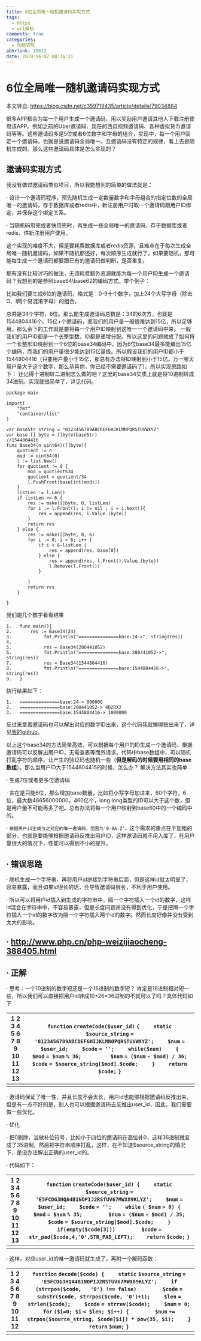 ```yaml
---
title: 6位全局唯一随机邀请码实现方式
tags:
  - https
  - url解析
comments: true
categories:
  - 功能实现
abbrlink: 18613
date: 2019-06-07 00:36:21
---
```


# 6位全局唯一随机邀请码实现方式

本文转自: https://blog.csdn.net/c359719435/article/details/79034884

很多APP都会为每一个用户生成一个邀请码，用以奖励用户邀请其他人下载注册使用该APP。例如之前的Uber邀请码、现在的西瓜视频邀请码、各种虚拟货币邀请码等等。这些邀请码多是5位或者6位数字和字母的组合，实现中，每一个用户固定一个邀请码，也就是说邀请码全局唯一。且邀请码没有特定的规律，看上去是随机生成的。那么这些邀请码具体是怎么实现的？

## 邀请码实现方式

我没有做过邀请码类似项目，所以我能想到的简单的做法就是：

·         设计一个邀请码程序，预先随机生成一定数量数字和字母组合的指定位数的全局唯一的邀请码，存于数据库或者redis中，新注册用户时取一个邀请码跟用户ID绑定，并保存这个绑定关系。

·         当随机码用完或者快用完时，再生成一些全局唯一的邀请码，存于数据库或者redis，供新注册用户使用。

这个实现的难度不大，但是要耗费数据库或者redis资源，且难点在于每次生成全局唯一随机邀请码，如果不随机那还好，每次顺序生成就行了，如果要随机，那可能每生成一个邀请码都要跟已有的邀请码做判断，是否重复。

那有没有比较讨巧的做法，无须耗费额外资源就能为每一个用户ID生成一个邀请码？我想到的是参照base64\base62的编码方式。举个例子：

比如我们要生成6位的邀请码，格式是：0-9十个数字，加上24个大写字母（除去O、I两个易混淆字母）的组合。

总共是34个字符，6位。那么能生成邀请码总数是：34的6次方，也就是1544804416个。15亿+个邀请码，而我们的用户量一般很难达到15亿，所以足够用。那么余下的工作就是要将每一个用户ID映射到这唯一一个邀请码中来。
 一般我们的用户ID都是一个长整型数，ID都是递增分配。所以这里的问题就成了如何将一个长整形ID映射到一个6位的base34编码中。因为6位base34最多能编出15亿个编码，而我们的用户量很少能达到15亿量级。所以假设我们的用户ID都小于1544804416（只要用户量小于15亿，那总有办法将ID映射到小于15亿。万一哪天用户量大于这个数字，那么恭喜你，你已经不需要邀请码了）。所以实现思路如下：
 还记得十进制转二进制怎么做的吧？这里的base34实质上就是将10进制转成34进制。实现就很简单了，详见代码。

```
package main
 
import(
	"fmt"
	"container/list"
)
 
var baseStr string = "0123456789ABCDEFGHJKLMNPQRSTUVWXYZ"
var base [] byte = []byte(baseStr)
//1544804416
func Base34(n uint64)([]byte){
	quotient := n
	mod := uint64(0)
	l := list.New()
	for quotient != 0 {
		mod = quotient%34
		quotient = quotient/34
		l.PushFront(base[int(mod)])
	}
	listLen := l.Len()
	if listLen >= 6 {
		res := make([]byte, 0, listLen)
		for i := l.Front(); i != nil ; i = i.Next(){
			res = append(res, i.Value.(byte))
		}
		return res
	} else {
		res := make([]byte, 0, 6)
		for i := 0; i < 6; i++ {
			if i < 6-listLen {
				res = append(res, base[0])
			} else {
				res = append(res, l.Front().Value.(byte))
				l.Remove(l.Front())
			}
 
		}
		return res
	}
 
}
```

我们跑几个数字看看结果

```
1.   func main(){
2.       res := Base34(24)
3.            fmt.Println("===============base:24->", string(res))
4.    
5.            res = Base34(200441052)
6.            fmt.Println("===============base:200441052->", string(res))
7.            res = Base34(1544804416)
8.            fmt.Println("===============base:1544804416->", string(res))
9.   }
```

执行结果如下：

```
1.   ===============base:24-> 00000Q
2.   ===============base:200441052-> 4DZRX2
3.   ===============base:1544804416-> 1000000
```

反过来拿着邀请码也可以解出对应的数字ID出来，这个代码我就懒得贴出来了，详见[我的github](https://github.com/WinterChen/go_project/tree/master/base34)。

以上这个base34的方法简单高效，可以根据每个用户的ID生成一个邀请码，根据邀请码可以反解出用户ID，无需查表等而外请求。代码中base数组中，可以随机打乱字符的顺序，让产生的验证码也随机一些（**但是解码的时候要用相同的****base****数组**）。那么当用户ID大于1544804415的时候，怎么办？
 解决方法其实也简单：

·         生成7位或者更多位邀请码

·         实在是只能6位，那么增加base数量，比如将小写字母加进来，60个字符，6位，最大数46656000000，460亿个，long long类型的ID可以大于这个数，但是用户量不可能再多了吧。总有办法将每一个用户映射到base60中的一个编码中的。

·         `根据用户id生成与之对应的唯一邀请码，范围为‘0-9A-Z’。`这个需求的重点在于加粗的部分，也就是要能够根据邀请码反推出用户ID，这样邀请码就不用入库了，在用户量很大的情况下，性能可以得到不小的提升。

## ·         错误思路

·         随机生成一个字符串，再将用户id拼接到字符串后面，但是这样id就太明显了，容易暴露，而且如果id很长的话，会导致邀请码很长，不利于用户使用。

·         所以可以将用户id插入到生成的字符串中，隔一个字符插入一个id的数字，这样id混合在字符串中，不容易暴露，但是长度问题并没有得到优化，于是把隔一个字符插入一个id的数字改为隔一个字符插入两个id的数字。然而长度好像并没有受到太大的影响。

## ·         http://www.php.cn/php-weizijiaocheng-388405.html

## ·         正解

·         思考：一个10进制的数字短还是一个16进制的数字短？
 肯定是16进制相对短一些，所以我们可以直接把用户id转成10+26=36进制的不就可以了吗？具体代码如下：

| 1   2   3   4   5   6   7   8   9   10   11   12   13 | `function` `createCode($user_id)`   `{`   `    static` `$source_string` `=   '0123456789ABCDEFGHIJKLMNOPQRSTUVWXYZ';`   `    $num` `= $user_id;`   `    $code` `= '';`   `    while($num)`   `    {`   `        $mod` `= $num` `% 36; `   `        $num` `= ($num` `- $mod) / 36;`   `        $code` `= $source_string[$mod].$code;`   `    }`   `    return` `$code;`   `}` |
| ----------------------------------------------------- | ------------------------------------------------------------ |
|                                                       |                                                              |

·         邀请码保证了唯一性，并且长度不会太长，用户id也能够根据邀请码反推出来，但是有一点不好的是，别人也可以根据邀请码去反推出user_id，因此，我们需要做一些优化。

·         优化

·         把0剔除，当做补位符号，比如小于四位的邀请码在高位补0，这样36进制就变成了35进制，然后把字符串顺序打乱，这样，在不知道$source_string的情况下，是没办法解出正确的user_id的。

·         代码如下：

| 1   2   3   4   5   6   7   8   9   10   11   12   13 | `function` `createCode($user_id) {`   `    static` `$source_string` `=   'E5FCDG3HQA4B1NOPIJ2RSTUV67MWX89KLYZ';`   `    $num` `= $user_id;`   `    $code` `= '';`   `    while` `( $num` `> 0) {`   `        $mod` `= $num` `% 35;`   `        $num` `= ($num` `- $mod) / 35;`   `        $code` `= $source_string[$mod].$code;`   `    }`   `    if(empty($code[3]))`   `        $code` `= str_pad($code,4,'0',STR_PAD_LEFT);`   `    return` `$code;`   `}` |
| ----------------------------------------------------- | ------------------------------------------------------------ |
|                                                       |                                                              |

·         这样，对应user_id的唯一邀请码就生成了，再附一个解码函数：

| 1   2   3   4   5   6   7   8   9   10   11   12 | `function` `decode($code) {`   `    static` `$source_string` `=   'E5FCDG3HQA4B1NOPIJ2RSTUV67MWX89KLYZ';`   `    if` `(strrpos($code,   '0') !== false)`   `        $code` `= substr($code, strrpos($code, '0')+1);`   `    $len` `= strlen($code);`   `    $code` `= strrev($code);`   `    $num` `= 0;`   `    for` `($i=0; $i` `< $len; $i++) {`   `        $num` `+= strpos($source_string, $code[$i]) * pow(35, $i);`   `    }`   `    return` `$num;`   `}` |
| ------------------------------------------------ | ------------------------------------------------------------ |
|                                                  |                                                              |

